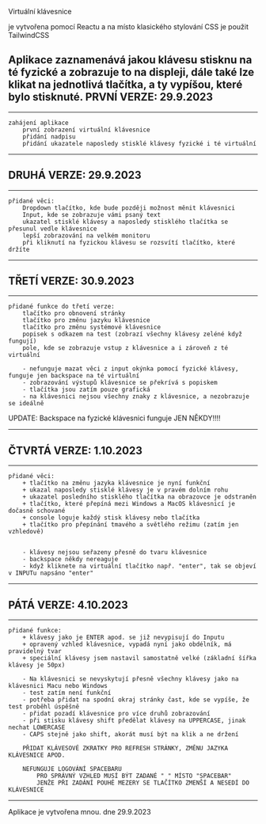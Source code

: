 Virtuální klávesnice

je vytvořena pomocí Reactu a na místo klasického stylování CSS je použit TailwindCSS

Aplikace zaznamenává jakou klávesu stisknu na té fyzické a zobrazuje to na displeji,
dále také lze klikat na jednotlivá tlačítka, a ty vypíšou, které bylo stisknuté.
PRVNÍ VERZE: 29.9.2023
---------------------------
_________________________________
    zahájení aplikace
        první zobrazení virtuální klávesnice
        přidání nadpisu
        přidání ukazatele naposledy stisklé klávesy fyzické i té virtuální
_________________________________

DRUHÁ VERZE: 29.9.2023
---------------------------
_____________________________________________________________________
    přidané věci:
        Dropdown tlačítko, kde bude později možnost měnit klávesnici
        Input, kde se zobrazuje vámi psaný text
        ukazatel stisklé klávesy a naposledy stisklého tlačítka se přesunul vedle klávesnice
        lepší zobrazování na velkém monitoru
        při kliknutí na fyzickou klávesu se rozsvítí tlačítko, které držíte

_____________________________________________________________________

TŘETÍ VERZE: 30.9.2023
---------------------------------------
______________________________________________________________________
    přidané funkce do třetí verze:
        tlačítko pro obnovení stránky
        tlačítko pro změnu jazyku klávesnice
        tlačítko pro změnu systémové klávesnice
        popisek s odkazem na test (zobrazí všechny klávesy zeléné když fungují)
        pole, kde se zobrazuje vstup z klávesnice a i zároveň z té virtuální

        - nefunguje mazat věci z input okýnka pomocí fyzické klávesy, funguje jen backspace na té virtuální
        - zobrazování výstupů klávesnice se překrívá s popiskem 
        - tlačítka jsou zatím pouze grafická
        - na klávesnici nejsou všechny znaky z klávesnice, a nezobrazuje se ideálně


UPDATE:
    Backspace na fyzické klávesnici funguje JEN NĚKDY!!!!
__________________________________________________________________________


ČTVRTÁ VERZE: 1.10.2023
---------------------------
_____________________________________________________________________
    přidané věci:
        + tlačítko na změnu jazyka klávesnice je nyní funkční
        + ukazal naposledy stisklé klávesy je v pravém dolním rohu
        + ukazatel posledního stisklého tlačítka na obrazovce je odstraněn
        + tlačítko, které přepíná mezi Windows a MacOS klávesnicí je dočasně schované
        + console loguje každý stisk klávesy nebo tlačítka
        + tlačítko pro přepínání tmavého a světlého režimu (zatím jen vzhledově)


        - klávesy nejsou seřazeny přesně do tvaru klávesnice
        - backspace někdy nereaguje
        - když kliknete na virtuální tlačítko např. "enter", tak se objeví v INPUTu napsáno "enter"

_____________________________________________________________________


PÁTÁ VERZE: 4.10.2023
---------------------------
_____________________________________________________________________
    přidané funkce:
        + klávesy jako je ENTER apod. se již nevypisují do Inputu
        + opravený vzhled klávesnice, vypadá nyní jako obdélník, má pravidelný tvar
        + speciální klávesy jsem nastavil samostatně velké (základní šířka klávesy je 50px)

        - Na klávesnici se nevyskytují přesně všechny klávesy jako na klávesnici Macu nebo Windows
        - test zatím není funkční  
        - potřeba přidat na spodní okraj stránky čast, kde se vypíše, že test proběhl úspěšně
        - přidat pozadí klávesnice pro více druhů zobrazování
        - při stisku klávesy shift předělat klávesy na UPPERCASE, jinak nechat LOWERCASE
        - CAPS stejně jako shift, akorát musí být na klik a ne držení
        
        PŘIDAT KLÁVESOVÉ ZKRATKY PRO REFRESH STRÁNKY, ZMĚNU JAZYKA KLÁVESNICE APOD.

        NEFUNGUJE LOGOVÁNÍ SPACEBARU
            PRO SPRÁVNÝ VZHLED MUSÍ BÝT ZADANÉ " " MÍSTO "SPACEBAR"
            JENŽE PŘI ZADÁNÍ POUHÉ MEZERY SE TLAČÍTKO ZMENŠÍ A NESEDÍ DO KLÁVESNICE
_____________________________________________________________________



Aplikace je vytvořena mnou.
dne 29.9.2023